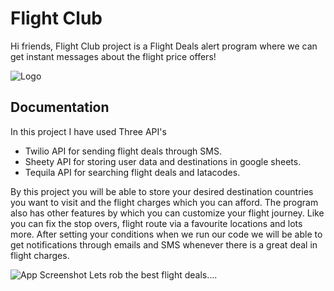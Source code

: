 
# Flight Club

Hi friends, Flight Club project is a Flight Deals alert program where we can get instant messages about the flight price offers!



![Logo](https://miro.medium.com/max/1195/1*HNtK9-8pikFj5fNvmMyy9w.jpeg)


## Documentation

In this project I have used Three API's




- Twilio API for sending flight deals through SMS.
- Sheety API for storing user data and destinations in google sheets.
- Tequila API for searching flight deals and Iatacodes.

By this project you will be able to store your desired destination countries you want to visit and the flight charges which you can afford.
The program also has other features by which you can customize your flight journey. Like you can fix the stop overs, flight route via a favourite locations and lots more.
After setting your conditions when we run our code we will be able to get notifications through emails and SMS whenever there is a great deal in flight charges.





![App Screenshot](https://www.tourmyindia.com/blog//wp-content/uploads/2018/08/Cheap-Flight-Tickets.jpg)
Lets rob the best flight deals....

